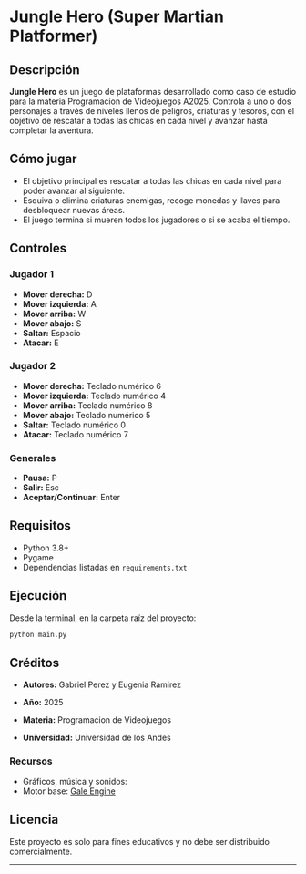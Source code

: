 # Jungle Hero (Super Martian Platformer)

## Descripción

**Jungle Hero** es un juego de plataformas desarrollado como caso de estudio para la materia Programacion de Videojuegos A2025. Controla a uno o dos personajes a través de niveles llenos de peligros, criaturas y tesoros, con el objetivo de rescatar a todas las chicas en cada nivel y avanzar hasta completar la aventura.

## Cómo jugar

- El objetivo principal es rescatar a todas las chicas en cada nivel para poder avanzar al siguiente.
- Esquiva o elimina criaturas enemigas, recoge monedas y llaves para desbloquear nuevas áreas.
- El juego termina si mueren todos los jugadores o si se acaba el tiempo.

## Controles

### Jugador 1
- **Mover derecha:** D
- **Mover izquierda:** A
- **Mover arriba:** W
- **Mover abajo:** S
- **Saltar:** Espacio
- **Atacar:** E

### Jugador 2
- **Mover derecha:** Teclado numérico 6
- **Mover izquierda:** Teclado numérico 4
- **Mover arriba:** Teclado numérico 8
- **Mover abajo:** Teclado numérico 5
- **Saltar:** Teclado numérico 0
- **Atacar:** Teclado numérico 7

### Generales
- **Pausa:** P
- **Salir:** Esc
- **Aceptar/Continuar:** Enter

## Requisitos

- Python 3.8+
- Pygame
- Dependencias listadas en `requirements.txt`

## Ejecución

Desde la terminal, en la carpeta raíz del proyecto:

```bash
python main.py
```

## Créditos

- **Autores:** Gabriel Perez y Eugenia Ramirez

- **Año:** 2025  
- **Materia:** Programacion de Videojuegos 
- **Universidad:** Universidad de los Andes

### Recursos

- Gráficos, música y sonidos: 
- Motor base: [Gale Engine](https://github.com/alejandromujica/gale)

## Licencia

Este proyecto es solo para fines educativos y no debe ser distribuido comercialmente.

---

